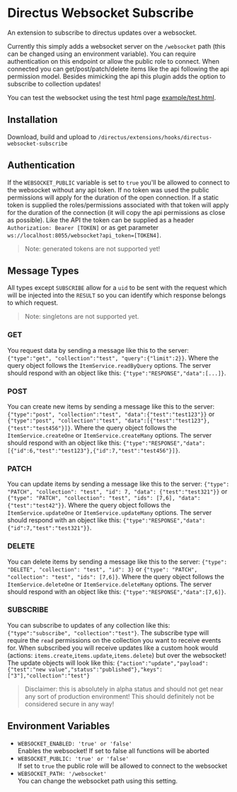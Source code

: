 # Directus Websocket Subscribe
An extension to subscribe to directus updates over a websocket.

Currently this simply adds a websocket server on the `/websocket` path (this can be changed using an environment variable). You can require authentication on this endpoint or allow the public role to connect. When connected you can get/post/patch/delete items like the api following the api permission model. Besides mimicking the api this plugin adds the option to subscribe to collection updates!

You can test the websocket using the test html page [example/test.html](example/test.html).

## Installation
Download, build and upload to `/directus/extensions/hooks/directus-websocket-subscribe`

## Authentication
If the `WEBSOCKET_PUBLIC` variable is set to `true` you'll be allowed to connect to the websocket without any api token. If no token was used the public permissions will apply for the duration of the open connection. If a static token is supplied the roles/permissions associated with that token will apply for the duration of the connection (it will copy the api permissions as close as possible).
Like the API the token can be supplied as a header `Authorization: Bearer [TOKEN]` or as get parameter `ws://localhost:8055/websocket?api_token=[TOKEN4]`.
> Note: generated tokens are not supported yet!

## Message Types
All types except `SUBSCRIBE` allow for a `uid` to be sent with the request which will be injected into the `RESULT` so you can identify which response belongs to which request.
> Note: singletons are not supported yet.

### GET
You request data by sending a message like this to the server: `{"type":"get", "collection":"test", "query":{"limit":2}}`.
Where the query object follows the `ItemService.readByQuery` options.
The server should respond with an object like this: `{"type":"RESPONSE","data":[...]}`.
### POST
You can create new items by sending a message like this to the server: `{"type":"post", "collection":"test", "data":{"test":"test123"}}` or `{"type":"post", "collection":"test", "data":[{"test":"test123"},{"test":"test456"}]}`.
Where the query object follows the `ItemService.createOne` or `ItemService.createMany` options.
The server should respond with an object like this: `{"type":"RESPONSE","data":[{"id":6,"test":"test123"},{"id":7,"test":"test456"}]}`.
### PATCH
You can update items by sending a message like this to the server: `{"type": "PATCH", "collection": "test", "id": 7, "data": {"test":"test321"}}` or `{"type": "PATCH", "collection": "test", "ids": [7,6], "data": {"test":"test42"}}`.
Where the query object follows the `ItemService.updateOne` or `ItemService.updateMany` options.
The server should respond with an object like this: `{"type":"RESPONSE","data":{"id":7,"test":"test321"}}`.
### DELETE
You can delete items by sending a message like this to the server: `{"type": "DELETE", "collection": "test", "id": 3}` or `{"type": "PATCH", "collection": "test", "ids": [7,6]}`.
Where the query object follows the `ItemService.deleteOne` or `ItemService.deleteMany` options.
The server should respond with an object like this: `{"type":"RESPONSE","data":[7,6]}`.
### SUBSCRIBE
You can subscribe to updates of any collection like this: `{"type":"subscribe", "collection":"test"}`.
The subscribe type will require the `read` permissions on the collection you want to receive events for.
When subscribed you will receive updates like a custom hook would (actions: `items.create`,`items.update`,`items.delete`) but over the websocket!
The update objects will look like this: `{"action":"update","payload":{"test":"new value","status":"published"},"keys":["3"],"collection":"test"}`

> Disclaimer: this is absolutely in alpha status and should not get near any sort of production environment! This should definitely not be considered secure in any way!

## Environment Variables
- `WEBSOCKET_ENABLED: 'true' or 'false'`\
  Enables the websocket! If set to false all functions will be aborted
- `WEBSOCKET_PUBLIC: 'true' or 'false'`\
  If set to `true` the public role will be allowed to connect to the websocket
- `WEBSOCKET_PATH: '/websocket'`\
  You can change the websocket path using this setting.